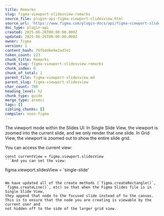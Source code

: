 ```yaml
---
title: Remarks
slug: figma-viewport-slidesview-remarks
source_file: plugin-api-figma-viewport-slidesview.html
source_url: 'https://www.figma.com/plugin-docs/api/figma-viewport-slidesview/'
doc_type: plugin-api
created: 2025-06-26T00:00:00.000Z
updated: 2025-06-26T00:00:00.000Z
owner: figma
version: 1
content_hash: 76fb4d6e9e2ad7e1
token_count: 223
chunk_title: Remarks
chunk_slug: figma-viewport-slidesview-remarks
chunk_index: 0
chunk_of_total: 1
parent_file: figma-viewport-slidesview.md
parent_slug: figma-viewport-slidesview
char_count: 780
heading_level: h2
chunk_type: guide
merge_type: atomic
tags: []
sibling_chunks: []
compiler: noos-figma
---
```


The viewport mode within the Slides UI: In Single Slide View, the viewport is zoomed into the current slide, and we only render that
one slide. In Grid View, the viewport is zoomed out to show the entire slide grid.

You can access the current view:

```
const currentView = figma.viewport.slidesView
```And you can set the view:

```
figma.viewport.slidesView = 'single-slide'
```### A Note About Single Slide View:

We have updated all of the create methods (`figma.createRectangle()`, `figma.createLine()`, etc) so that when the Figma Slides file is in Single Slide View,
they append that node to the focused slide instead of to the canvas. This is to ensure that the node you are creating is viewable by the current user and
not hidden off to the side of the larger grid view.
